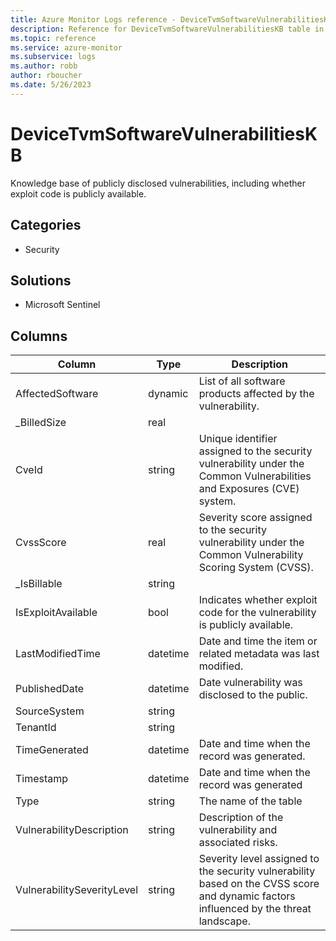 ```yaml
---
title: Azure Monitor Logs reference - DeviceTvmSoftwareVulnerabilitiesKB
description: Reference for DeviceTvmSoftwareVulnerabilitiesKB table in Azure Monitor Logs.
ms.topic: reference
ms.service: azure-monitor
ms.subservice: logs
ms.author: robb
author: rboucher
ms.date: 5/26/2023
---
```


# DeviceTvmSoftwareVulnerabilitiesKB

 Knowledge base of publicly disclosed vulnerabilities, including whether exploit code is publicly available.

## Categories

- Security
## Solutions

- Microsoft Sentinel




## Columns

| Column | Type | Description |
| --- | --- | --- |
| AffectedSoftware | dynamic | List of all software products affected by the vulnerability. |
| _BilledSize | real |  |
| CveId | string | Unique identifier assigned to the security vulnerability under the Common Vulnerabilities and Exposures (CVE) system. |
| CvssScore | real | Severity score assigned to the security vulnerability under the Common Vulnerability Scoring System (CVSS). |
| _IsBillable | string |  |
| IsExploitAvailable | bool | Indicates whether exploit code for the vulnerability is publicly available. |
| LastModifiedTime | datetime | Date and time the item or related metadata was last modified. |
| PublishedDate | datetime | Date vulnerability was disclosed to the public. |
| SourceSystem | string |  |
| TenantId | string |  |
| TimeGenerated | datetime | Date and time when the record was generated. |
| Timestamp | datetime | Date and time when the record was generated |
| Type | string | The name of the table |
| VulnerabilityDescription | string | Description of the vulnerability and associated risks. |
| VulnerabilitySeverityLevel | string | Severity level assigned to the security vulnerability based on the CVSS score and dynamic factors influenced by the threat landscape. |
